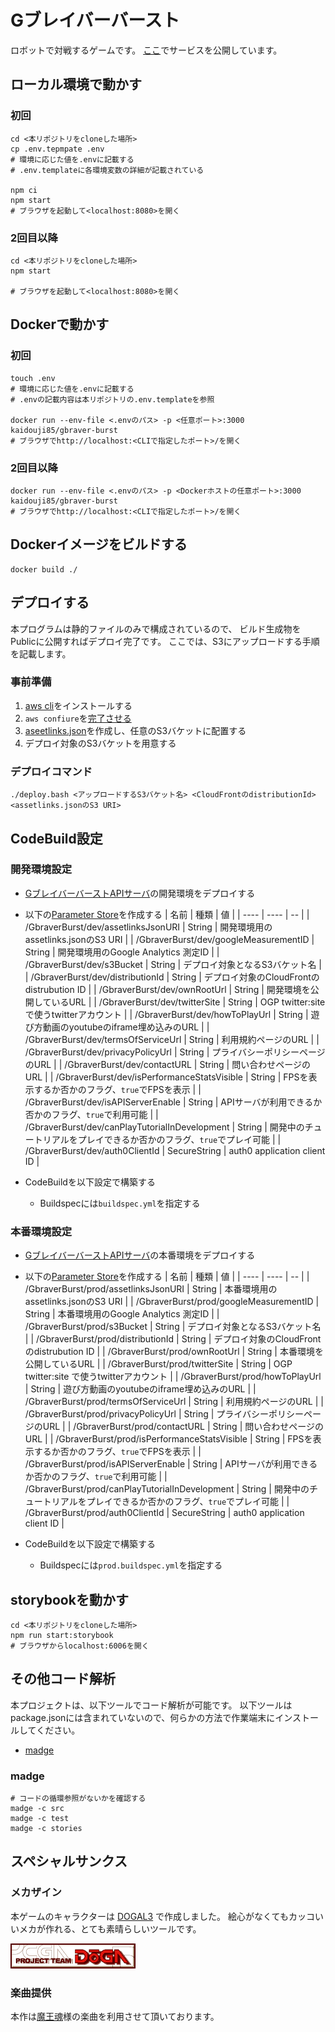 # Gブレイバーバースト
 
ロボットで対戦するゲームです。
[ここ](https://gbraver-burst.com)でサービスを公開しています。

## ローカル環境で動かす
### 初回
```shell script
cd <本リポジトリをcloneした場所>
cp .env.tepmpate .env
# 環境に応じた値を.envに記載する
# .env.templateに各環境変数の詳細が記載されている

npm ci
npm start
# ブラウザを起動して<localhost:8080>を開く
```

### 2回目以降
```shell script
cd <本リポジトリをcloneした場所>
npm start

# ブラウザを起動して<localhost:8080>を開く
```

## Dockerで動かす
### 初回

```shell script
touch .env
# 環境に応じた値を.envに記載する
# .envの記載内容は本リポジトリの.env.templateを参照

docker run --env-file <.envのパス> -p <任意ポート>:3000 kaidouji85/gbraver-burst
# ブラウザでhttp://localhost:<CLIで指定したポート>/を開く
```

### 2回目以降

```shell script
docker run --env-file <.envのパス> -p <Dockerホストの任意ポート>:3000 kaidouji85/gbraver-burst
# ブラウザでhttp://localhost:<CLIで指定したポート>/を開く
```

## Dockerイメージをビルドする

```shell script
docker build ./
```

## デプロイする
本プログラムは静的ファイルのみで構成されているので、
ビルド生成物をPublicに公開すればデプロイ完了です。
ここでは、S3にアップロードする手順を記載します。

### 事前準備
1. [aws cli](https://aws.amazon.com/jp/cli/)をインストールする
2. ```aws confiure```を[完了させる](https://docs.aws.amazon.com/ja_jp/cli/latest/userguide/cli-configure-quickstart.html)
3. [aseetlinks.json](https://developers.google.com/digital-asset-links/v1/getting-started)を作成し、任意のS3バケットに配置する
4. デプロイ対象のS3バケットを用意する

### デプロイコマンド

```shell script
./deploy.bash <アップロードするS3バケット名> <CloudFrontのdistributionId> <assetlinks.jsonのS3 URI>
```

## CodeBuild設定
### 開発環境設定

* [GブレイバーバーストAPIサーバ](https://github.com/kaidouji85/gbraver-burst-network)の開発環境をデプロイする
* 以下の[Parameter Store](https://docs.aws.amazon.com/ja_jp/systems-manager/latest/userguide/systems-manager-parameter-store.html)を作成する
    | 名前 | 種類 | 値 |
    | ---- | ---- | -- |
    | /GbraverBurst/dev/assetlinksJsonURI | String | 開発環境用のassetlinks.jsonのS3 URI |
    | /GbraverBurst/dev/googleMeasurementID | String | 開発環境用のGoogle Analytics 測定ID |
    | /GbraverBurst/dev/s3Bucket | String | デプロイ対象となるS3バケット名 |
    | /GbraverBurst/dev/distributionId | String | デプロイ対象のCloudFrontのdistrubution ID |
    | /GbraverBurst/dev/ownRootUrl | String | 開発環境を公開しているURL |
    | /GbraverBurst/dev/twitterSite | String | OGP twitter:site で使うtwitterアカウント |
    | /GbraverBurst/dev/howToPlayUrl | String | 遊び方動画のyoutubeのiframe埋め込みのURL |
    | /GbraverBurst/dev/termsOfServiceUrl | String | 利用規約ページのURL |
    | /GbraverBurst/dev/privacyPolicyUrl | String | プライバシーポリシーページのURL |
    | /GbraverBurst/dev/contactURL | String | 問い合わせページのURL |
    | /GbraverBurst/dev/isPerformanceStatsVisible | String | FPSを表示するか否かのフラグ、```true```でFPSを表示 |
    | /GbraverBurst/dev/isAPIServerEnable | String | APIサーバが利用できるか否かのフラグ、```true```で利用可能 |
    | /GbraverBurst/dev/canPlayTutorialInDevelopment | String |  開発中のチュートリアルをプレイできるか否かのフラグ、```true```でプレイ可能 |
    | /GbraverBurst/dev/auth0ClientId | SecureString | auth0 application client ID |
    
* CodeBuildを以下設定で構築する
  * Buildspecには```buildspec.yml```を指定する

### 本番環境設定
* [GブレイバーバーストAPIサーバ](https://github.com/kaidouji85/gbraver-burst-network)の本番環境をデプロイする
* 以下の[Parameter Store](https://docs.aws.amazon.com/ja_jp/systems-manager/latest/userguide/systems-manager-parameter-store.html)を作成する
    | 名前 | 種類 | 値 |
    | ---- | ---- | -- |
    | /GbraverBurst/prod/assetlinksJsonURI | String | 本番環境用のassetlinks.jsonのS3 URI |
    | /GbraverBurst/prod/googleMeasurementID | String | 本番環境用のGoogle Analytics 測定ID |
    | /GbraverBurst/prod/s3Bucket | String | デプロイ対象となるS3バケット名 |
    | /GbraverBurst/prod/distributionId | String | デプロイ対象のCloudFrontのdistrubution ID |
    | /GbraverBurst/prod/ownRootUrl | String | 本番環境を公開しているURL |
    | /GbraverBurst/prod/twitterSite | String | OGP twitter:site で使うtwitterアカウント |
    | /GbraverBurst/prod/howToPlayUrl | String | 遊び方動画のyoutubeのiframe埋め込みのURL |
    | /GbraverBurst/prod/termsOfServiceUrl | String | 利用規約ページのURL |
    | /GbraverBurst/prod/privacyPolicyUrl | String | プライバシーポリシーページのURL |
    | /GbraverBurst/prod/contactURL | String | 問い合わせページのURL |
    | /GbraverBurst/prod/isPerformanceStatsVisible | String | FPSを表示するか否かのフラグ、```true```でFPSを表示 |
    | /GbraverBurst/prod/isAPIServerEnable | String | APIサーバが利用できるか否かのフラグ、```true```で利用可能 |
    | /GbraverBurst/prod/canPlayTutorialInDevelopment | String |  開発中のチュートリアルをプレイできるか否かのフラグ、```true```でプレイ可能 |
    | /GbraverBurst/prod/auth0ClientId | SecureString | auth0 application client ID |

* CodeBuildを以下設定で構築する
  * Buildspecには```prod.buildspec.yml```を指定する

## storybookを動かす

```shell script
cd <本リポジトリをcloneした場所>
npm run start:storybook
# ブラウザからlocalhost:6006を開く
```

## その他コード解析
本プロジェクトは、以下ツールでコード解析が可能です。
以下ツールはpackage.jsonには含まれていないので、何らかの方法で作業端末にインストールしてください。

* [madge](https://github.com/pahen/madge)

### madge
```shell
# コードの循環参照がないかを確認する
madge -c src
madge -c test
madge -c stories
```

## スペシャルサンクス
### メカザイン
本ゲームのキャラクターは [DOGAL3](http://doga.jp/2010/programs/dogal/dogal3/index.html) で作成しました。
絵心がなくてもカッコいいメカが作れる、とても素晴らしいツールです。

[![doga-banner](dogabn00.gif)](http://doga.jp/2010/index.html)

### 楽曲提供
本作は[魔王魂](https://maou.audio)様の楽曲を利用させて頂いております。